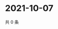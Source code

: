 # 2021-10-07

共 0 条

<!-- BEGIN WEIBO -->
<!-- 最后更新时间 Thu Oct 07 2021 08:40:28 GMT+0800 (China Standard Time) -->

<!-- END WEIBO -->
